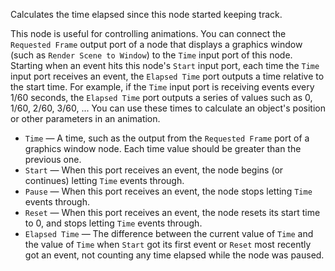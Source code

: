 Calculates the time elapsed since this node started keeping track. 

This node is useful for controlling animations. You can connect the `Requested Frame` output port of a node that displays a graphics window (such as `Render Scene to Window`) to the `Time` input port of this node. Starting when an event hits this node's `Start` input port, each time the `Time` input port receives an event, the `Elapsed Time` port outputs a time relative to the start time. For example, if the `Time` input port is receiving events every 1/60 seconds, the `Elapsed Time` port outputs a series of values such as 0, 1/60, 2/60, 3/60, ... You can use these times to calculate an object's position or other parameters in an animation. 

   - `Time` — A time, such as the output from the `Requested Frame` port of a graphics window node. Each time value should be greater than the previous one. 
   - `Start` — When this port receives an event, the node begins (or continues) letting `Time` events through. 
   - `Pause` — When this port receives an event, the node stops letting `Time` events through. 
   - `Reset` — When this port receives an event, the node resets its start time to 0, and stops letting `Time` events through.
   - `Elapsed Time` — The difference between the current value of `Time` and the value of `Time` when `Start` got its first event or `Reset` most recently got an event, not counting any time elapsed while the node was paused. 
